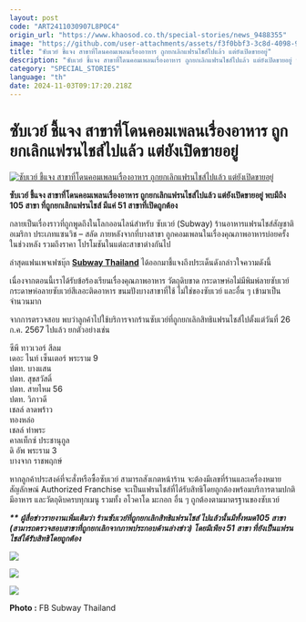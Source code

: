 ```yaml
---
layout: post
code: "ART2411030907L8P0C4"
origin_url: "https://www.khaosod.co.th/special-stories/news_9488355"
image: "https://github.com/user-attachments/assets/f3f0bbf3-3c8d-4098-9938-425c7b1242e4"
title: "ซับเวย์ ชี้แจง สาขาที่โดนคอมเพลนเรื่องอาหาร ถูกยกเลิกแฟรนไชส์ไปแล้ว แต่ยังเปิดขายอยู่"
description: "ซับเวย์ ชี้แจง สาขาที่โดนคอมเพลนเรื่องอาหาร ถูกยกเลิกแฟรนไชส์ไปแล้ว แต่ยังเปิดขายอยู่ พบมีถึง 105 สาขา ที่ถูกยกเลิกแฟรนไชส์ มีแค่ 51 สาขาที่เปิดถูกต้อง"
category: "SPECIAL_STORIES"
language: "th"
date: 2024-11-03T09:17:20.218Z
---
```


# ซับเวย์ ชี้แจง สาขาที่โดนคอมเพลนเรื่องอาหาร ถูกยกเลิกแฟรนไชส์ไปแล้ว แต่ยังเปิดขายอยู่

[![ซับเวย์ ชี้แจง สาขาที่โดนคอมเพลนเรื่องอาหาร ถูกยกเลิกแฟรนไชส์ไปแล้ว แต่ยังเปิดขายอยู่](https://www.khaosod.co.th/wpapp/uploads/2024/11/Subway-v.jpg "ซับเวย์ ชี้แจง สาขาที่โดนคอมเพลนเรื่องอาหาร ถูกยกเลิกแฟรนไชส์ไปแล้ว แต่ยังเปิดขายอยู่")](https://www.khaosod.co.th/wpapp/uploads/2024/11/Subway-v.jpg)

**ซับเวย์ ชี้แจง สาขาที่โดนคอมเพลนเรื่องอาหาร ถูกยกเลิกแฟรนไชส์ไปแล้ว แต่ยังเปิดขายอยู่ พบมีถึง 105 สาขา ที่ถูกยกเลิกแฟรนไชส์ มีแค่ 51 สาขาที่เปิดถูกต้อง**

กลายเป็นเรื่องราวที่ถูกพูดถึงในโลกออนไลน์สำหรับ ซับเวย์ (Subway) ร้านอาหารแฟรนไชส์สัญชาติอเมริกา ประเภทแซนวิช – สลัด ภายหลังจากที่บางสาขา ถูกคอมเพลนในเรื่องคุณภาพอาหารบ่อยครั้งในช่วงหลัง รวมถึงราคา โปรโมชันในแต่ละสาขาต่างกันไป

ล่าสุดแฟนเพจเฟซบุ๊ก [**Subway Thailand**](https://www.facebook.com/SubwayThailand?__cft__[0]=AZWRAfR9Wnt17eUlUP6VC-H3fdhovAqCnPa7FtMZMpOgEsFwDio6Y9Q8DS_NA5pj3Urodh09oHdBQdPPxti1XyFt7lu--o6yXtBWgFiU3I0_1A88XDJgrunsvzrRN4gdkby8ecDMAE4reX3KIaa0ohDclsum1H1ZXpKaxHH-Vcmd-48d901hJnGqnFEbylEs7_8&__tn__=-UC%2CP-R) ได้ออกมาชี้แจงถึงประเด็นดังกล่าวใจความดังนี้

เนื่องจากตอนนี้เราได้รับข้อร้องเรียนเรื่องคุณภาพอาหาร วัตถุดิบขาด กระดาษห่อไม่มีพิมพ์ลายซับเวย์ กระดาษห่อลายซับเวย์สีเลอะติดอาหาร ขนมปังบางสาขาที่ใช้ ไม่ใช่ของซับเวย์ และอื่น ๆ เข้ามาเป็นจำนวนมาก

จากการตรวจสอบ พบว่าลูกค้าไปใช้บริการจากร้านซับเวย์ที่ถูกยกเลิกสิทธิแฟรนไชส์ไปตั้งแต่วันที่ 26 ก.ค. 2567 ไปแล้ว ยกตัวอย่างเช่น

ซีพี ทาวเวอร์ สีลม  
เดอะ ไนท์ เซ็นเตอร์ พระราม 9  
ปตท. บางแสน  
ปตท. สุขสวัสดิ์  
ปตท. สายไหม 56  
ปตท. วิภาวดี  
เชลล์ ลาดพร้าว  
ทองหล่อ  
เชลล์ ท่าพระ  
คาลเท็กซ์ ประชานุกูล  
ดิ อัพ พระราม 3  
บางจาก ราชพฤกษ์

หากลูกค้าประสงค์ที่จะสั่งหรือซื้อซับเวย์ สามารถสังเกตหน้าร้าน จะต้องมีเลขที่ร้านและเครื่องหมายสัญลักษณ์ Authorized Franchise จะเป็นแฟรนไชส์ที่ได้รับสิทธิโดยถูกต้องพร้อมบริการตามปกติ มีอาหาร และวัตถุดิบครบทุกเมนู รวมทั้ง อโวคาโด มะกอก อื่น ๆ ถูกต้องตามมาตรฐานของซับเวย์

_**\*\* ผู้สื่อข่าวรายงานเพิ่มเติมว่า ร้านซับเวย์ที่ถูกยกเลิกสิทธิแฟรนไชส์ ไปแล้วนั้นมีทั้งหมด105 สาขา (สามารถตรวจสอบสาขาที่ถูกยกเลิกจากภาพประกอบด้านล่างข่าว) โดยมีเพียง 51 สาขา ที่ยังเป็นแฟรนไชส์ได้รับสิทธิโดยถูกต้อง**_

![](https://www.khaosod.co.th/wpapp/uploads/2024/11/subway-a.jpg)

![](https://www.khaosod.co.th/wpapp/uploads/2024/11/Subway-b.jpg)

![](https://www.khaosod.co.th/wpapp/uploads/2024/11/465218537_992151842939117_3542455703511291519_n.jpg)

**Photo :** FB Subway Thailand

